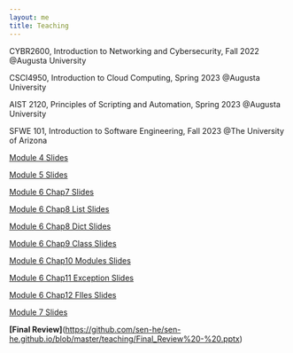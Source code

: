 ```yaml
---
layout: me
title: Teaching
---
```


  CYBR2600, Introduction to Networking and Cybersecurity, Fall 2022 @Augusta University  

  CSCI4950, Introduction to Cloud Computing, Spring 2023 @Augusta University

  AIST 2120, Principles of Scripting and Automation, Spring 2023 @Augusta University

  SFWE 101, Introduction to Software Engineering, Fall 2023 @The University of Arizona


  [Module 4 Slides](https://github.com/sen-he/sen-he.github.io/blob/master/teaching/Module%204%20-%20Software%20Implementation%20In%20Class%20Activities.pptx)

  [Module 5 Slides](https://github.com/sen-he/sen-he.github.io/blob/master/teaching/Module%205%20-%20Basic%20Python%20Execution%20Control%20Constructs%20In%20Class%20Activities.pptx)

  [Module 6 Chap7 Slides](https://github.com/sen-he/sen-he.github.io/blob/master/teaching/Module%205%20-%20Chapter%207.pptx)

  [Module 6 Chap8 List Slides](https://github.com/sen-he/sen-he.github.io/blob/master/teaching/Chap%208.pptx)

  [Module 6 Chap8 Dict Slides](https://github.com/sen-he/sen-he.github.io/blob/master/teaching/Mod%206%20Chapter%208_2.pptx)

  [Module 6 Chap9 Class Slides](https://github.com/sen-he/sen-he.github.io/blob/master/teaching/Module%206%20-%20Python%20Classes%20Functions%20and%20Modules%20In%20Class%20Activities.pptx)

  [Module 6 Chap10 Modules Slides](https://github.com/sen-he/sen-he.github.io/blob/master/teaching/Modules.pptx)

  [Module 6 Chap11 Exception Slides](https://github.com/sen-he/sen-he.github.io/blob/master/teaching/Module%206%20-%20Exception%20Handling.pptx)

  [Module 6 Chap12 FIles Slides](https://github.com/sen-he/sen-he.github.io/blob/master/teaching/workingFiles.pptx)

  [Module 7 Slides](https://github.com/sen-he/sen-he.github.io/blob/master/teaching/slides_mod7_DifferentTypesOfSoftwareTestingAndAlienInvasionSourceCode.pptx)

  <strong>[Final Review]</strong>(https://github.com/sen-he/sen-he.github.io/blob/master/teaching/Final_Review%20-%20.pptx)










  

  



